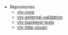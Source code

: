 - Repositories
  - [vtv-core](https://github.vodafone.com/VFGroup-CPS-VodafoneTV/vtv-core)
  - [vtv-external-validation](https://github.vodafone.com/VFGroup-CPS-VodafoneTV/vtv-external-validation)
  - [vtv-backend-tests](https://github.vodafone.com/VFGroup-CPS-VodafoneTV/vtv-backend-tests)
  - [vtv-http-plugin](https://github.vodafone.com/VFGroup-CPS-VodafoneTV/vtv-http-plugin)
